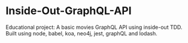# Inside-Out-GraphQL-API
Educational project: A basic movies GraphQL API using inside-out TDD. Built using node, babel, koa, neo4j, jest, graphQL and lodash.
